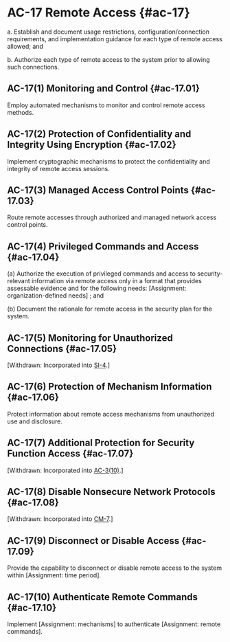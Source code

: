 # AC-17 Remote Access {#ac-17}

a. Establish and document usage restrictions, configuration/connection requirements, and implementation guidance for each type of remote access allowed; and

b. Authorize each type of remote access to the system prior to allowing such connections.

## AC-17(1) Monitoring and Control {#ac-17.01}

Employ automated mechanisms to monitor and control remote access methods.

## AC-17(2) Protection of Confidentiality and Integrity Using Encryption {#ac-17.02}

Implement cryptographic mechanisms to protect the confidentiality and integrity of remote access sessions.

## AC-17(3) Managed Access Control Points {#ac-17.03}

Route remote accesses through authorized and managed network access control points.

## AC-17(4) Privileged Commands and Access {#ac-17.04}

(a) Authorize the execution of privileged commands and access to security-relevant information via remote access only in a format that provides assessable evidence and for the following needs: [Assignment: organization-defined needs] ; and

(b) Document the rationale for remote access in the security plan for the system.

## AC-17(5) Monitoring for Unauthorized Connections {#ac-17.05}

[Withdrawn: Incorporated into [SI-4](../si/si-04#si-04).]

## AC-17(6) Protection of Mechanism Information {#ac-17.06}

Protect information about remote access mechanisms from unauthorized use and disclosure.

## AC-17(7) Additional Protection for Security Function Access {#ac-17.07}

[Withdrawn: Incorporated into [AC-3(10)](../ac/ac-03#ac-03.10).]

## AC-17(8) Disable Nonsecure Network Protocols {#ac-17.08}

[Withdrawn: Incorporated into [CM-7](../cm/cm-07#cm-07).]

## AC-17(9) Disconnect or Disable Access {#ac-17.09}

Provide the capability to disconnect or disable remote access to the system within [Assignment: time period].

## AC-17(10) Authenticate Remote Commands {#ac-17.10}

Implement [Assignment: mechanisms] to authenticate [Assignment: remote commands].

